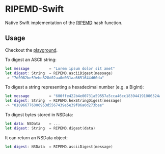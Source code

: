 RIPEMD-Swift
============
Native Swift implementation of the [RIPEMD](http://homes.esat.kuleuven.be/~bosselae/ripemd160.html) hash function.

Usage
-----
Checkout the [playground](RIPEMD-160.playground/section-1.swift).

To digest an ASCII string:

```swift
let message         = "Lorem ipsum dolor sit amet"
let digest: String  = RIPEMD.asciiDigest(message)
-> "7d0982be59ebe828d02aa0d031aa6651644d60da"
```
  
To digest a string representing a hexadecimal number (e.g. a BigInt):

```swift
let message         = "600ffe422b4e00731a59557a5cca46cc183944191006324a447bdb2d98d4b408"
let digest: String  = RIPEMD.hexStringDigest(message) 
-> "010966776006953d5567439e5e39f86a0d273bee"
```

To digest bytes stored in NSData:

```swift
let data: NSData    = ...
let digest: String  = RIPEMD.digest(data) 
```

It can return an NSData object:

```swift
let digest: NSData  = RIPEMD.asciiDigest(message)
```